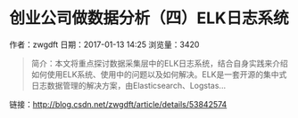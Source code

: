 # 创业公司做数据分析（四）ELK日志系统
作者：zwgdft
日期：2017-01-13 14:25
浏览量：3420
> 简介：本文将重点探讨数据采集层中的ELK日志系统，结合自身实践来介绍如何使用ELK系统、使用中的问题以及如何解决。ELK是一套开源的集中式日志数据管理的解决方案，由Elasticsearch、Logstas...

 链接：http://blog.csdn.net/zwgdft/article/details/53842574
